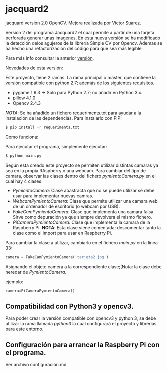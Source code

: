 # jacquard2
jacquard version 2.0 OpenCV. Mejora realizada por Victor Suarez.

Versión 2 del programa Jacquard2 el cual permite a partir de una tarjeta perforada generar unas imagenes. En esta nueva versión se ha modificado la detección delos agujeros de la librería Simple CV por Opencv.
Ademas se ha hecho una refactorización del código para que sea más legible.

Para más info consultar la anterior [versión](https://github.com/PymientoProject/Jacquard).

Novedades de esta versión:

Este proyecto, tiene 2 ramas. La rama principal o master, que contiene la versión compatible con python 2.7; además de
los siguientes requisitos.

* pygame 1.9.3 -> Solo para Python 2.7; no añadir en Python 3.x.
* pillow 4.1.0
* Opencv 2.4.3


_NOTA_: Se ha añadido un fichero requeriments.txt para ayudar a la instalación de las dependencias. Para instalarlo con
PIP:

```bash
$ pip install -r requeriments.txt
```

Como funciona:

Para ejecutar el programa, simplemente ejecutar:

```bash
$ python main.py
```

Según esta creado este proyecto se permiten utilizar distintas camaras ya sea en la propia RAspberry o una webcam. Para
cambiar del tipo de camara, observar las clases dentro del fichero _pymientoCamera.py_ en el cual hay 4 clases:

* _PymientoCamera_: Clase abastracta que no se puede utilizar se debe usar para implementar nuevas camras.
* _WebcamPymientoCamera_: Clase que permite utilizar una camara web de un ordenador de escritorio (o webcam por USB).
* _FakeCamPymientoCamera_: Clase que implementa una camara falsa. Sirve como depuración ya que siempre devolvera el mismo
fichero.
* _PiCameraPymientoCamera_: Clase que implementa la camara de la Raspberry Pi. **NOTA**: Esta clase viene comentada;
descomentar tanto la clase como el import para usar en Raspberry Pi.

Para cambiar la clase a utilizar, cambiarlo en el fichero _main.py_ en la linea 33:

```python
camera = FakeCamPymientoCamera('tarjeta2.jpg')
```

Asignando el objeto camera a la correspondiente clase;(Nota: la clase debe heredar de _PymientoCamera_.

ejemplo:

```python
camera=PiCameraPymientoCamera()
```

## Compatibilidad con Python3 y opencv3.

Para poder crear la versión compatible con opencv3 y python 3, se debe utilizar la rama llamada _python3_ la cual
configurará el proyecto y librerías para este entorno.

## Configuración para arrancar la Raspberry Pi con el programa.

Ver archivo configuración.md